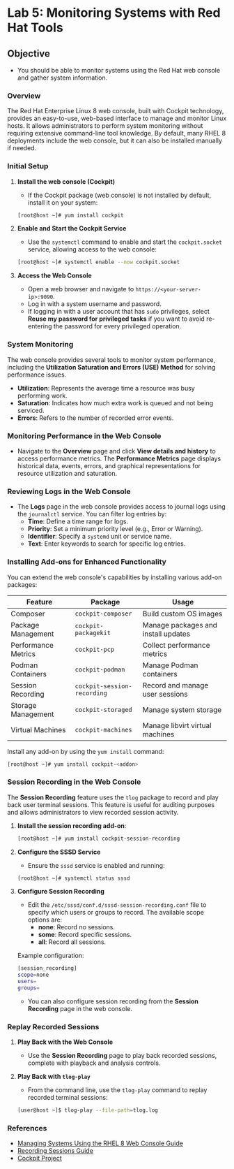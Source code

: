 
# Lab 5: Monitoring Systems with Red Hat Tools

## Objective

- You should be able to monitor systems using the Red Hat web console and gather system information.

### Overview

The Red Hat Enterprise Linux 8 web console, built with Cockpit technology, provides an easy-to-use, web-based interface to manage and monitor Linux hosts. It allows administrators to perform system monitoring without requiring extensive command-line tool knowledge. By default, many RHEL 8 deployments include the web console, but it can also be installed manually if needed.

### Initial Setup

1. **Install the web console (Cockpit)**

   - If the Cockpit package (web console) is not installed by default, install it on your system:

   ```bash
   [root@host ~]# yum install cockpit
   ```

2. **Enable and Start the Cockpit Service**

   - Use the `systemctl` command to enable and start the `cockpit.socket` service, allowing access to the web console:

   ```bash
   [root@host ~]# systemctl enable --now cockpit.socket
   ```

3. **Access the Web Console**

   - Open a web browser and navigate to `https://<your-server-ip>:9090`.
   - Log in with a system username and password.
   - If logging in with a user account that has `sudo` privileges, select **Reuse my password for privileged tasks** if you want to avoid re-entering the password for every privileged operation.

### System Monitoring

The web console provides several tools to monitor system performance, including the **Utilization Saturation and Errors (USE) Method** for solving performance issues.

- **Utilization**: Represents the average time a resource was busy performing work.
- **Saturation**: Indicates how much extra work is queued and not being serviced.
- **Errors**: Refers to the number of recorded error events.

### Monitoring Performance in the Web Console

- Navigate to the **Overview** page and click **View details and history** to access performance metrics. The **Performance Metrics** page displays historical data, events, errors, and graphical representations for resource utilization and saturation.

### Reviewing Logs in the Web Console

- The **Logs** page in the web console provides access to journal logs using the `journalctl` service. You can filter log entries by:
  - **Time**: Define a time range for logs.
  - **Priority**: Set a minimum priority level (e.g., Error or Warning).
  - **Identifier**: Specify a `systemd` unit or service name.
  - **Text**: Enter keywords to search for specific log entries.

### Installing Add-ons for Enhanced Functionality

You can extend the web console's capabilities by installing various add-on packages:

| Feature             | Package                    | Usage                             |
|---------------------|----------------------------|-----------------------------------|
| Composer            | `cockpit-composer`         | Build custom OS images            |
| Package Management  | `cockpit-packagekit`       | Manage packages and install updates |
| Performance Metrics | `cockpit-pcp`              | Collect performance metrics       |
| Podman Containers   | `cockpit-podman`           | Manage Podman containers          |
| Session Recording   | `cockpit-session-recording`| Record and manage user sessions   |
| Storage Management  | `cockpit-storaged`         | Manage system storage             |
| Virtual Machines    | `cockpit-machines`         | Manage libvirt virtual machines   |

Install any add-on by using the `yum install` command:

```bash
[root@host ~]# yum install cockpit-<addon>
```

### Session Recording in the Web Console

The **Session Recording** feature uses the `tlog` package to record and play back user terminal sessions. This feature is useful for auditing purposes and allows administrators to view recorded session activity.

1. **Install the session recording add-on**:

   ```bash
   [root@host ~]# yum install cockpit-session-recording
   ```

2. **Configure the SSSD Service**

   - Ensure the `sssd` service is enabled and running:

   ```bash
   [root@host ~]# systemctl status sssd
   ```

3. **Configure Session Recording**

   - Edit the `/etc/sssd/conf.d/sssd-session-recording.conf` file to specify which users or groups to record. The available scope options are:
     - **none**: Record no sessions.
     - **some**: Record specific sessions.
     - **all**: Record all sessions.

   Example configuration:

   ```bash
   [session_recording]
   scope=none
   users=
   groups=
   ```

   - You can also configure session recording from the **Session Recording** page in the web console.

### Replay Recorded Sessions

1. **Play Back with the Web Console**
   - Use the **Session Recording** page to play back recorded sessions, complete with playback and analysis controls.

2. **Play Back with `tlog-play`**
   - From the command line, use the `tlog-play` command to replay recorded terminal sessions:

   ```bash
   [user@host ~]$ tlog-play --file-path=tlog.log
   ```

### References

- [Managing Systems Using the RHEL 8 Web Console Guide](https://access.redhat.com/documentation/en-us/red_hat_enterprise_linux/8/htmlsingle/managing_systems_using_the_rhel_8_web_console/index)
- [Recording Sessions Guide](https://access.redhat.com/documentation/en-us/red_hat_enterprise_linux/8/htmlsingle/recording_sessions/index)
- [Cockpit Project](http://www.cockpit-project.org)
